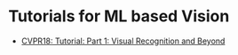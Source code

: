 # Tutorials for ML based Vision

- [CVPR18: Tutorial: Part 1: Visual Recognition and Beyond](https://www.youtube.com/watch?v=m60uJVIE4Ys)
